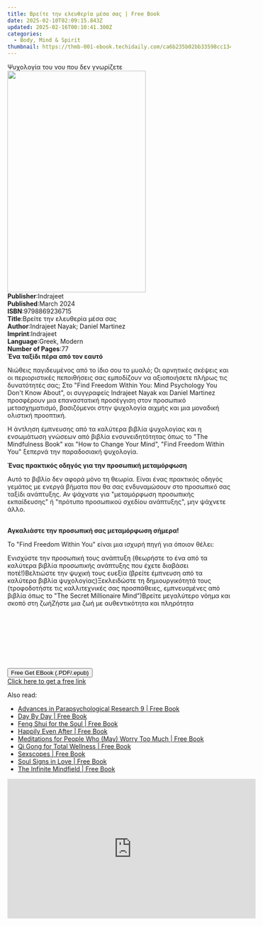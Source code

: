 ```yaml
---
title: Βρείτε την ελευθερία μέσα σας | Free Book
date: 2025-02-10T02:09:15.843Z
updated: 2025-02-16T00:10:41.300Z
categories:
  - Body, Mind & Spirit
thumbnail: https://thmb-001-ebook.techidaily.com/ca6b235b02bb33598cc134d8c400aaa6ff4ff1bd62273aa98d09fe6e3ea040b0.jpg
---
```

<main id="book-container">
  <div class="flex flex-col">
    <div class="book-brief flex-1 py-6 px-4 sm:p-6 md:py-10 md:px-8">
      <!-- brief-->
      <div class="book-brief-main">Ψυχολογία του νου που δεν γνωρίζετε</div>
    </div>
    <div
      class="book-meta-info flex-1 grid gap-4 col-start-1 col-end-3 row-start-1 sm:mb-6 sm:grid-cols-4 lg:gap-6 lg:col-start-2 lg:row-end-6 lg:row-span-6 lg:mb-0"
    >
      <div
        class="book-meta-info-left place-content-center mt-4 p-4 text-sm leading-6 col-start-2 col-span-2 dark:text-slate-400"
      >
        <img
          class="w-full h-500 object-cover rounded-lg sm:h-255 sm:col-span-2 lg:col-span-full"
          src="https://img-001-ebook.techidaily.com/621895f55c817ee0dae1c9e6a2e34fcab1b9d9cb9d28669a78004957981125e0.jpg"
          alt=""
          width="312"
          height="500"
        />
      </div>
      <div
        class="book-meta-info-right mt-2 col-start-1 row-start-2 col-span-3 self-center"
      >
        <!-- meta data  -->
        <div class="flex flex-col px-4 md:px-8">
          <div class="flex-1">
            <strong>Publisher</strong>:<span class="px-2">Indrajeet</span>
          </div>
          <div class="flex-1">
            <strong>Published</strong>:<span class="px-2">March 2024</span>
          </div>
          <div class="flex-1">
            <strong>ISBN</strong>:<span class="px-2">9798869236715</span>
          </div>
          <div class="flex-1">
            <strong>Title</strong>:<span class="px-2"
              >Βρείτε την ελευθερία μέσα σας</span
            >
          </div>
          <div class="flex-1">
            <strong>Author</strong>:<span class="px-2"
              >Indrajeet Nayak; Daniel Martinez</span
            >
          </div>
          <div class="flex-1">
            <strong>Imprint</strong>:<span class="px-2">Indrajeet</span>
          </div>
          <div class="flex-1">
            <strong>Language</strong>:<span class="px-2">Greek, Modern</span>
          </div>
          <div class="flex-1">
            <strong>Number of Pages</strong>:<span class="px-2">77</span>
          </div>
        </div>
      </div>
    </div>
    <div class="book-description flex-1 py-6 px-4 sm:p-6 md:py-10 md:px-8">
      <div class="book-description-main">
        <div accordion-content="" id="description">
          <strong
            ><span
              style="background-color: rgba(0, 0, 0, 0); color: rgb(31, 31, 31)"
              >Ένα ταξίδι πέρα ​​από τον εαυτό</span
            ></strong
          >
          <p>
            <span
              style="background-color: rgba(0, 0, 0, 0); color: rgb(31, 31, 31)"
              >Νιώθεις παγιδευμένος από το ίδιο σου το μυαλό; Οι αρνητικές
              σκέψεις και οι περιοριστικές πεποιθήσεις σας εμποδίζουν να
              αξιοποιήσετε πλήρως τις δυνατότητές σας; Στο "Find Freedom Within
              You: Mind Psychology You Don't Know About", οι συγγραφείς
              Indrajeet Nayak και Daniel Martinez προσφέρουν μια επαναστατική
              προσέγγιση στον προσωπικό μετασχηματισμό, βασιζόμενοι στην
              ψυχολογία αιχμής και μια μοναδική ολιστική προοπτική.</span
            >
          </p>
          <p>
            <span
              style="background-color: rgba(0, 0, 0, 0); color: rgb(31, 31, 31)"
              >Η άντληση έμπνευσης από τα καλύτερα βιβλία ψυχολογίας και η
              ενσωμάτωση γνώσεων από βιβλία ενσυνειδητότητας όπως το "The
              Mindfulness Book" και "How to Change Your Mind", "Find Freedom
              Within You" ξεπερνά την παραδοσιακή ψυχολογία.</span
            >
          </p>
          <strong
            ><span
              style="background-color: rgba(0, 0, 0, 0); color: rgb(31, 31, 31)"
              >Ένας πρακτικός οδηγός για την προσωπική μεταμόρφωση</span
            ></strong
          >
          <p>
            <span
              style="background-color: rgba(0, 0, 0, 0); color: rgb(31, 31, 31)"
              >Αυτό το βιβλίο δεν αφορά μόνο τη θεωρία. Είναι ένας πρακτικός
              οδηγός γεμάτος με ενεργά βήματα που θα σας ενδυναμώσουν στο
              προσωπικό σας ταξίδι ανάπτυξης. Αν ψάχνατε για "μεταμόρφωση
              προσωπικής εκπαίδευσης" ή "πρότυπο προσωπικού σχεδίου ανάπτυξης",
              μην ψάχνετε άλλο.</span
            >
          </p>
          <strong><br /></strong
          ><strong
            ><span
              style="background-color: rgba(0, 0, 0, 0); color: rgb(31, 31, 31)"
              >Αγκαλιάστε την προσωπική σας μεταμόρφωση σήμερα!</span
            ></strong
          >
          <p>
            <span
              style="background-color: rgba(0, 0, 0, 0); color: rgb(31, 31, 31)"
              >Το "Find Freedom Within You" είναι μια ισχυρή πηγή για όποιον
              θέλει:</span
            >
          </p>
          <span style="background-color: rgba(0, 0, 0, 0)"
            >Ενισχύστε την προσωπική τους ανάπτυξη (θεωρήστε το ένα από τα
            καλύτερα βιβλία προσωπικής ανάπτυξης που έχετε διαβάσει ποτέ!)</span
          ><span style="background-color: rgba(0, 0, 0, 0)"
            >Βελτιώστε την ψυχική τους ευεξία (βρείτε έμπνευση από τα καλύτερα
            βιβλία ψυχολογίας)</span
          ><span style="background-color: rgba(0, 0, 0, 0)"
            >Ξεκλειδώστε τη δημιουργικότητά τους (τροφοδοτήστε τις καλλιτεχνικές
            σας προσπάθειες, εμπνευσμένες από βιβλία όπως το "The Secret
            Millionaire Mind")</span
          ><span style="background-color: rgba(0, 0, 0, 0)"
            >Βρείτε μεγαλύτερο νόημα και σκοπό στη ζωή</span
          ><span style="background-color: rgba(0, 0, 0, 0)"
            >Ζήστε μια ζωή με αυθεντικότητα και πληρότητα</span
          >
          <p><br /></p>
          <p><br /></p>
          <p><br /></p>
          <p><br /></p>
        </div>
        <div class="accordion-fader"></div>
      </div>
    </div>
    <div class="book-excerpts flex-1 py-6 px-4 sm:p-6 md:py-10 md:px-8"></div>
    <div
      class="book-about-author flex-1 py-6 px-4 sm:p-6 md:py-10 md:px-8"
    ></div>
    <div class="book-free-get flex-1 py-6 px-4 sm:p-6 md:py-10 md:px-8">
      <button
        id="btn-free-get"
        class="bg-blue-500 hover:bg-blue-700 text-white font-bold py-2 px-4 rounded"
      >
        Free Get EBook (.PDF/.epub)
      </button>
      <div id="countdown-display" class="px-2 text-lg mt-2"></div>
      <a
        id="free-link"
        class="hidden bg-blue-500 hover:bg-blue-700 text-white font-bold py-2 px-4 rounded"
        href="https://www.ebooks.com/en-us/book/211268233/ebook/indrajeet-nayak/"
        target="_blank"
        >Click here to get a free link</a
      >
    </div>
    <script>
      let countdownTime = 0;
      let countdownInterval = null;
      document
        .getElementById('btn-free-get')
        .addEventListener('click', startCountdown);
      function startCountdown() {
        countdownTime = new Date().getTime() + 60000 * 3;
        countdownInterval = setInterval(updateCountdown, 1000);
        document.getElementById('btn-free-get').disabled = true;
        document
          .getElementById('btn-free-get')
          .classList.add('bg-gray-500', 'cursor-not-allowed');
      }
      function updateCountdown() {
        let currentTime = new Date().getTime();
        let timeLeft = countdownTime - currentTime;
        let secondsLeft = Math.floor(timeLeft / 1000);
        document.getElementById('countdown-display').innerHTML =
          `Remaining time: ${secondsLeft} seconds.`;
        if (secondsLeft <= 0) {
          clearInterval(countdownInterval);
          document.getElementById('btn-free-get').classList.add('hidden');
          document.getElementById('free-link').classList.remove('hidden');
          document.getElementById('countdown-display').innerHTML = '';
        }
      }
    </script>
  </div>
</main>

<ins class="adsbygoogle"
      style="display:block"
      data-ad-client="ca-pub-7571918770474297"
      data-ad-slot="8358498916"
      data-ad-format="auto"
      data-full-width-responsive="true"></ins>
    

<span class="atpl-alsoreadstyle">Also read:</span>
<div><ul>
<li><a href="https://novels-ebooks.techidaily.com/1386972-9781476612751-advances-in-parapsychological-research-9/"><u>Advances in Parapsychological Research 9 | Free Book</u></a></li>
<li><a href="https://novels-ebooks.techidaily.com/1392429-9781448171224-day-by-day/"><u>Day By Day | Free Book</u></a></li>
<li><a href="https://novels-ebooks.techidaily.com/138627457-9781401930325-feng-shui-for-the-soul/"><u>Feng Shui for the Soul | Free Book</u></a></li>
<li><a href="https://novels-ebooks.techidaily.com/138627458-9781401929923-happily-even-after/"><u>Happily Even After | Free Book</u></a></li>
<li><a href="https://novels-ebooks.techidaily.com/1392727-9780804151146-meditations-for-people-who-may-worry-too-much/"><u>Meditations for People Who (May) Worry Too Much | Free Book</u></a></li>
<li><a href="https://novels-ebooks.techidaily.com/1392542-9781466855595-qi-gong-for-total-wellness/"><u>Qi Gong for Total Wellness | Free Book</u></a></li>
<li><a href="https://novels-ebooks.techidaily.com/139159-9780743215985-sexscopes/"><u>Sexscopes | Free Book</u></a></li>
<li><a href="https://novels-ebooks.techidaily.com/139349-9780743214520-soul-signs-in-love/"><u>Soul Signs in Love | Free Book</u></a></li>
<li><a href="https://novels-ebooks.techidaily.com/1392762-9781780286297-the-infinite-mindfield/"><u>The Infinite Mindfield | Free Book</u></a></li>
</ul></div>

<!-- affiliate ads begin -->
<iframe width="560" height="315" src="https://www.youtube.com/embed/ASUEYpqSP5E?si=0KOZxrTVexTuUkRn" title="YouTube video player" frameborder="0" allow="accelerometer; autoplay; clipboard-write; encrypted-media; gyroscope; picture-in-picture; web-share" referrerpolicy="strict-origin-when-cross-origin" allowfullscreen></iframe>
<!-- affiliate ads end -->

